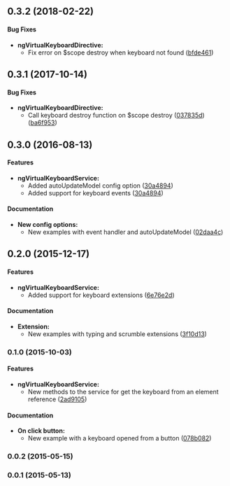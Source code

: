 <a name="0.3.2"></a>
## 0.3.2 (2018-02-22)

#### Bug Fixes

- **ngVirtualKeyboardDirective:**
  - Fix error on $scope destroy when keyboard not found
 ([bfde461](https://github.com/antonio-spinelli/ng-virtual-keyboard/commit/bfde461756bcf94d7e241b8c8406ff82c6509ccc))

<a name="0.3.1"></a>
## 0.3.1 (2017-10-14)

#### Bug Fixes

- **ngVirtualKeyboardDirective:**
  - Call keyboard destroy function on $scope destroy
 ([037835d](https://github.com/antonio-spinelli/ng-virtual-keyboard/commit/037835d867c2e55299d1a606d8b461a9827e208a))
 ([ba6f953](https://github.com/antonio-spinelli/ng-virtual-keyboard/commit/ba6f953076fa9bd837bf62d1d9605e53f9e163cf))

<a name="0.3.0"></a>
## 0.3.0 (2016-08-13)

#### Features

- **ngVirtualKeyboardService:**
  - Added autoUpdateModel config option
 ([30a4894](https://github.com/antonio-spinelli/ng-virtual-keyboard/commit/30a4894d3b247c785c12eab5228242f3cf7cdbee))
  - Added support for keyboard events
 ([30a4894](https://github.com/antonio-spinelli/ng-virtual-keyboard/commit/30a4894d3b247c785c12eab5228242f3cf7cdbee))

#### Documentation

- **New config options:**
  - New examples with event handler and autoUpdateModel
 ([02daa4c](https://github.com/antonio-spinelli/ng-virtual-keyboard/commit/02daa4c947738efc131c6dd28bcdee08860b4015))

<a name="0.2.0"></a>
## 0.2.0 (2015-12-17)

#### Features

- **ngVirtualKeyboardService:**
  - Added support for keyboard extensions
 ([6e76e2d](https://github.com/antonio-spinelli/ng-virtual-keyboard/commit/6e76e2dd08e9ea49bf1f5aa0b31b79b9b028ebbe))

#### Documentation

- **Extension:**
  - New examples with typing and scrumble extensions
 ([3f10d13](https://github.com/antonio-spinelli/ng-virtual-keyboard/commit/3f10d134af926df80ee1b06585e2f15b847bcaaf))

<a name="0.1.0"></a>
### 0.1.0 (2015-10-03)

#### Features

- **ngVirtualKeyboardService:**
  - New methods to the service for get the keyboard from an element reference
 ([2ad9105](https://github.com/antonio-spinelli/ng-virtual-keyboard/commit/2ad9105057ffe0eb34d1f77dcd528a589628068f))

#### Documentation

- **On click button:**
  - New example with a keyboard opened from a button
 ([078b082](https://github.com/antonio-spinelli/ng-virtual-keyboard/commit/078b082d1f40e4bc5b40a35c56c6afdbdb54e4d3))

<a name="0.0.2"></a>
### 0.0.2 (2015-05-15)

<a name="0.0.1"></a>
### 0.0.1 (2015-05-13)
